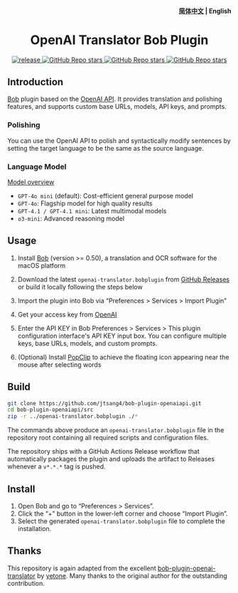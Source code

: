 <h4 align="right">
  <a href="https://github.com/jtsang4/bob-plugin-openaiapi/blob/main/README.md">简体中文</a> | <strong>English</strong>
</h4>

<div>
  <h1 align="center">OpenAI Translator Bob Plugin</h1>
  <p align="center">
    <a href="https://github.com/jtsang4/bob-plugin-openaiapi/releases" target="_blank">
        <img src="https://github.com/jtsang4/bob-plugin-openaiapi/actions/workflows/release.yaml/badge.svg" alt="release">
    </a>
    <a href="https://github.com/jtsang4/bob-plugin-openaiapi/releases">
        <img alt="GitHub Repo stars" src="https://img.shields.io/github/stars/jtsang4/bob-plugin-openaiapi?style=flat">
    </a>
    <a href="https://github.com/jtsang4/bob-plugin-openaiapi/releases">
        <img alt="GitHub Repo stars" src="https://img.shields.io/badge/openai-bob-orange?style=flat">
    </a>
    <a href="https://github.com/jtsang4/bob-plugin-openaiapi/releases">
        <img alt="GitHub Repo stars" src="https://img.shields.io/badge/langurage-JavaScript-brightgreen?style=flat&color=blue">
    </a>
  </p>
</div>

## Introduction

[Bob](https://bobtranslate.com/) plugin based on the [OpenAI API](https://platform.openai.com/docs/api-reference/introduction). It provides translation and polishing features, and supports custom base URLs, models, API keys, and prompts.

### Polishing

You can use the OpenAI API to polish and syntactically modify sentences by setting the target language to be the same as the source language.

### Language Model

[Model overview](https://platform.openai.com/docs/models)
* `GPT-4o mini` (default): Cost-efficient general purpose model
* `GPT-4o`: Flagship model for high quality results
* `GPT-4.1 / GPT-4.1 mini`: Latest multimodal models
* `o3-mini`: Advanced reasoning model

## Usage


1. Install [Bob](https://bobtranslate.com/guide/#%E5%AE%89%E8%A3%85) (version >= 0.50), a translation and OCR software for the macOS platform

2. Download the latest `openai-translator.bobplugin` from [GitHub Releases](https://github.com/jtsang4/bob-plugin-openaiapi/releases/latest) or build it locally following the steps below

3. Import the plugin into Bob via “Preferences > Services > Import Plugin”

4. Get your access key from [OpenAI](https://platform.openai.com/api-keys)

5. Enter the API KEY in Bob Preferences > Services > This plugin configuration interface's API KEY input box. You can configure multiple keys, base URLs, models, and custom prompts.

6. (Optional) Install [PopClip](https://bobtranslate.com/guide/integration/popclip.html) to achieve the floating icon appearing near the mouse after selecting words

## Build

```bash
git clone https://github.com/jtsang4/bob-plugin-openaiapi.git
cd bob-plugin-openaiapi/src
zip -r ../openai-translator.bobplugin ./*
```

The commands above produce an `openai-translator.bobplugin` file in the repository root containing all required scripts and configuration files.

The repository ships with a GitHub Actions Release workflow that automatically packages the plugin and uploads the artifact to Releases whenever a `v*.*.*` tag is pushed.

## Install

1. Open Bob and go to “Preferences > Services”.
2. Click the “+” button in the lower-left corner and choose “Import Plugin”.
3. Select the generated `openai-translator.bobplugin` file to complete the installation.

## Thanks

This repository is again adapted from the excellent [bob-plugin-openai-translator](https://github.com/yetone/bob-plugin-openai-translator) by [yetone](https://github.com/yetone). Many thanks to the original author for the outstanding contribution.
